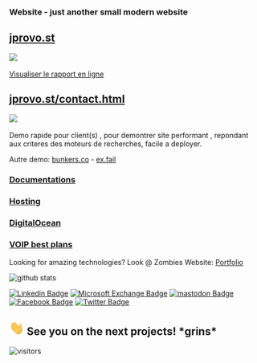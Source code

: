 ### Website - just another small modern website

## [jprovo.st](https://jprovo.st)

![](https://i.imgur.com/Tle22lm.png)

[Visualiser le rapport en ligne](https://lighthouse-dot-webdotdevsite.appspot.com//lh/html?url=https://jprovo.st)

## [jprovo.st/contact.html](https://jprovo.st/contact.html)

![](https://i.imgur.com/hp1mR3R.png)

Demo rapide pour client(s) , pour demontrer site performant , repondant aux criteres des moteurs de recherches, facile a deployer.

Autre demo: [bunkers.co](https://bunkers.co) -
            [ex.fail](https://ex.fail) 
### [Documentations](https://s.ex.fail/HOWTO)

### [Hosting](https://pin.plus/HOSTING)

### [DigitalOcean](https://pin.plus/DO)

### [VOIP best plans](https://pin.plus/FREECALL)
Looking for amazing technologies? Look @ Zombies Website: [Portfolio](https://zombie.technology/)

![github stats](https://github-readme-stats.vercel.app/api?username=l1kw1d&show_icons=true)

[![Linkedin Badge](https://img.shields.io/badge/-JProvost-blue?style=flat-square&logo=Linkedin&logoColor=white&link=https://www.linkedin.com/in/jonathan-provost-it/)](https://pin.plus/LINKEDIN) 
[![Microsoft Exchange Badge](https://img.shields.io/badge/Microsoft-Exchange-0078D4?style=flat-square&logo=Exchange&logoColor=white&link=mailto:reports@multi.live)](mailto:reports@multi.live)
[![mastodon Badge](https://img.shields.io/badge/-JProvost-blue?style=flat-square&logo=mastodon&logoColor=white&link=https://pin.plus/MASTODON)](https://pin.plus/MASTODON)
[![Facebook Badge](https://img.shields.io/badge/JP-blue?style=flat-square&logo=Facebook&logoColor=white&link=https://pin.plus/FB)](https://pin.plus/FB)
[![Twitter Badge](https://img.shields.io/badge/@sansmotdepasse-blue?style=flat-square&logo=Twitter&logoColor=white&link=https://pin.plus/TW)](https://pin.plus/TW)
<h2><a href="https://pin.plus/JP"><img src="https://raw.githubusercontent.com/ABSphreak/ABSphreak/master/gifs/Hi.gif" width="30px"></a> See you on the next projects! *grins*</h2>

![visitors](https://visitor-badge.glitch.me/badge?page_id=l1kw1d.l1kw1d)
